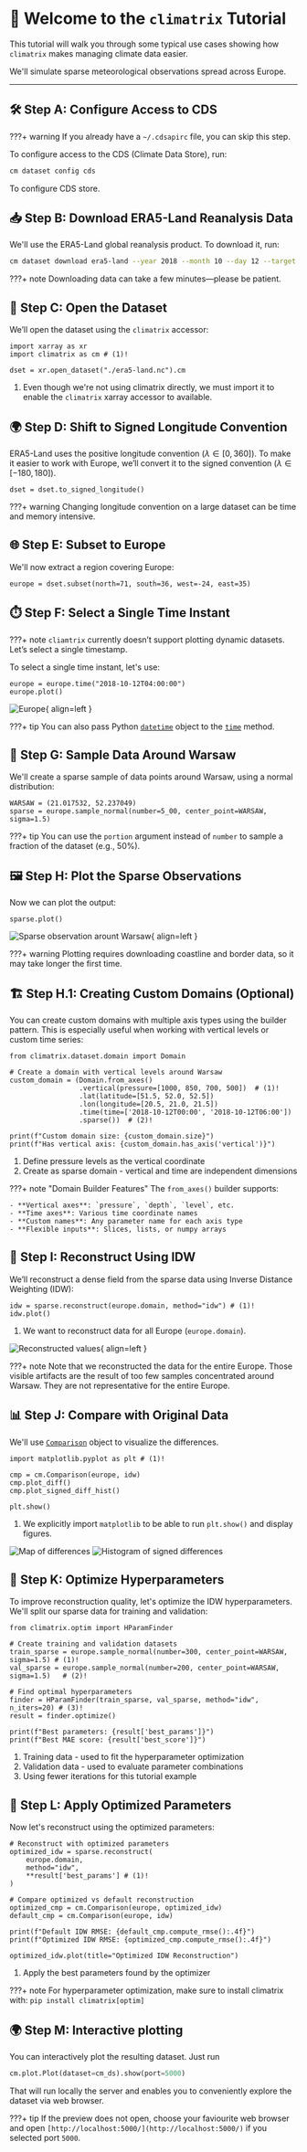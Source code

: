 # 👋 Welcome to the `climatrix` Tutorial

This tutorial will walk you through some typical use cases showing how `climatrix` makes managing climate data easier.

We'll simulate sparse meteorological observations spread across Europe.

---

## 🛠️ Step A: Configure Access to CDS

???+ warning
    If you already have a `~/.cdsapirc` file, you can skip this step.

To configure access to the CDS (Climate Data Store), run:

```bash
cm dataset config cds
```

To configure CDS store.

## 📥 Step B: Download ERA5-Land Reanalysis Data
We'll use the ERA5-Land global reanalysis product. To download it, run:

```bash
cm dataset download era5-land --year 2018 --month 10 --day 12 --target ./era5-land.nc
```

???+ note 
    Downloading data can take a few minutes—please be patient.


## 📂 Step C: Open the Dataset
We’ll open the dataset using the `climatrix` accessor:

``` { .python .annotate }
import xarray as xr
import climatrix as cm # (1)!

dset = xr.open_dataset("./era5-land.nc").cm
```

1.  Even though we're not using climatrix directly, we must import it to enable the `climatrix` xarray accessor to available.


## 🌍 Step D: Shift to Signed Longitude Convention

ERA5-Land uses the positive longitude convention  ($\lambda \in [0, 360]$). To make it easier to work with Europe, we’ll convert it to the signed convention ($\lambda \in [-180, 180]$).

``` { .python .annotate }
dset = dset.to_signed_longitude()
```

???+ warning
    Changing longitude convention on a large dataset can be time and memory intensive.

## 🌐 Step E: Subset to Europe

We'll now extract a region covering Europe:

``` { .python .annotate }
europe = dset.subset(north=71, south=36, west=-24, east=35)
```

## ⏱️ Step F: Select a Single Time Instant

???+ note
    `cliamtrix` currently doesn’t support plotting dynamic datasets. Let’s select a single timestamp.

To select a single time instant, let's use:

``` { .python .annotate }
europe = europe.time("2018-10-12T04:00:00")
europe.plot()
```
![Europe](assets/europe.png){ align=left }

???+ tip
    You can also pass Python [`datetime`](https://docs.python.org/3/library/datetime.html) object to the [`time`](https://jameswalczak.github.io/climatrix/latest/api/#climatrix.dataset.base.BaseClimatrixDataset.time) method.


## 🎯 Step G: Sample Data Around Warsaw
We'll create a sparse sample of data points around Warsaw, using a normal distribution:

``` { .python .annotate }
WARSAW = (21.017532, 52.237049)
sparse = europe.sample_normal(number=5_00, center_point=WARSAW, sigma=1.5)
```

???+ tip
    You can use the `portion` argument instead of `number` to sample a fraction of the dataset (e.g., 50%).

## 🖼️ Step H: Plot the Sparse Observations

Now we can plot the output:

``` { .python .annotate }
sparse.plot()
```

![Sparse observation arount Warsaw](assets/europe_sparse.png){ align=left }

???+ warning
    Plotting requires downloading coastline and border data, so it may take longer the first time.

## 🏗️ Step H.1: Creating Custom Domains (Optional)

You can create custom domains with multiple axis types using the builder pattern. This is especially useful when working with vertical levels or custom time series:

``` { .python .annotate }
from climatrix.dataset.domain import Domain

# Create a domain with vertical levels around Warsaw
custom_domain = (Domain.from_axes()
                 .vertical(pressure=[1000, 850, 700, 500])  # (1)!
                 .lat(latitude=[51.5, 52.0, 52.5])
                 .lon(longitude=[20.5, 21.0, 21.5]) 
                 .time(time=['2018-10-12T00:00', '2018-10-12T06:00'])
                 .sparse())  # (2)!

print(f"Custom domain size: {custom_domain.size}")
print(f"Has vertical axis: {custom_domain.has_axis('vertical')}")
```

1. Define pressure levels as the vertical coordinate
2. Create as sparse domain - vertical and time are independent dimensions

???+ note "Domain Builder Features"
    The `from_axes()` builder supports:
    
    - **Vertical axes**: `pressure`, `depth`, `level`, etc.
    - **Time axes**: Various time coordinate names
    - **Custom names**: Any parameter name for each axis type
    - **Flexible inputs**: Slices, lists, or numpy arrays


## 🔁 Step I: Reconstruct Using IDW
We’ll reconstruct a dense field from the sparse data using Inverse Distance Weighting (IDW):


``` { .python .annotate }
idw = sparse.reconstruct(europe.domain, method="idw") # (1)!
idw.plot()
```

1. We want to reconstruct data for all Europe (`europe.domain`).

![Reconstructed values](assets/recon.png){ align=left }

???+ note
    Note that we reconstructed the data for the entire Europe. Those visible artifacts are the result of too few samples concentrated around Warsaw. They are not representative for the entire Europe. 


## 📊 Step J: Compare with Original Data
We'll use [`Comparison`](https://jameswalczak.github.io/climatrix/latest/api/#climatrix.comparison.Comparison) object to visualize the differences.

``` { .python .annotate }
import matplotlib.pyplot as plt # (1)!

cmp = cm.Comparison(europe, idw) 
cmp.plot_diff()
cmp.plot_signed_diff_hist()

plt.show()
```

1. We explicitly import `matplotlib` to be able to run `plt.show()` and display figures. 

![Map of differences](assets/diff.png)
![Histogram of signed differences](assets/diff_hist.png)

## 🎯 Step K: Optimize Hyperparameters

To improve reconstruction quality, let's optimize the IDW hyperparameters. We'll split our sparse data for training and validation:

``` { .python .annotate }
from climatrix.optim import HParamFinder

# Create training and validation datasets
train_sparse = europe.sample_normal(number=300, center_point=WARSAW, sigma=1.5) # (1)!
val_sparse = europe.sample_normal(number=200, center_point=WARSAW, sigma=1.5)   # (2)!

# Find optimal hyperparameters
finder = HParamFinder(train_sparse, val_sparse, method="idw", n_iters=20) # (3)!
result = finder.optimize()

print(f"Best parameters: {result['best_params']}")
print(f"Best MAE score: {result['best_score']}")
```

1. Training data - used to fit the hyperparameter optimization
2. Validation data - used to evaluate parameter combinations  
3. Using fewer iterations for this tutorial example

## 🚀 Step L: Apply Optimized Parameters

Now let's reconstruct using the optimized parameters:

``` { .python .annotate }
# Reconstruct with optimized parameters
optimized_idw = sparse.reconstruct(
    europe.domain, 
    method="idw", 
    **result['best_params'] # (1)!
)

# Compare optimized vs default reconstruction
optimized_cmp = cm.Comparison(europe, optimized_idw)
default_cmp = cm.Comparison(europe, idw)

print(f"Default IDW RMSE: {default_cmp.compute_rmse():.4f}")
print(f"Optimized IDW RMSE: {optimized_cmp.compute_rmse():.4f}")

optimized_idw.plot(title="Optimized IDW Reconstruction")
```

1. Apply the best parameters found by the optimizer

???+ note
    For hyperparameter optimization, make sure to install climatrix with: `pip install climatrix[optim]`

## 🌍 Step M: Interactive plotting

You can interactively plot the resulting dataset. Just run

```python
cm.plot.Plot(dataset=cm_ds).show(port=5000)
```

That will run locally the server and enables you to conveniently explore the dataset via web browser.

???+ tip
    If the preview does not open, choose your faviourite web browser and open `[http://localhost:5000/](http://localhost:5000/)` if you selected port `5000`.
